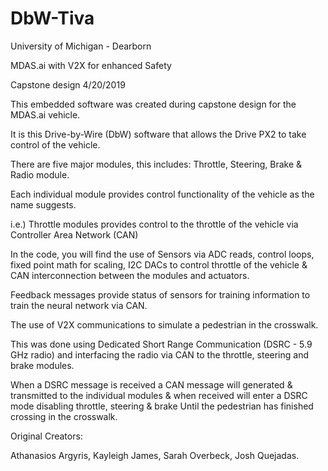 # DbW-Tiva

University of Michigan - Dearborn

MDAS.ai with V2X for enhanced Safety

Capstone design 4/20/2019

This embedded software was created during capstone design for the MDAS.ai vehicle.

It is this Drive-by-Wire (DbW) software that allows the Drive PX2 to take control of the vehicle.

There are five major modules, this includes: Throttle, Steering, Brake & Radio module.

Each individual module provides control functionality of the vehicle as the name suggests.

i.e.) Throttle modules provides control to the throttle of the vehicle via Controller Area Network (CAN)

In the code, you will find the use of Sensors via ADC reads, control loops, fixed point math for scaling, 
I2C DACs to control throttle of the vehicle & CAN interconnection between the modules and actuators.

Feedback messages provide status of sensors for training information to train the neural network via CAN.

The use of V2X communications to simulate a pedestrian in the crosswalk. 

This was done using Dedicated Short Range Communication (DSRC - 5.9 GHz radio) and interfacing the radio 
via CAN to the throttle, steering and brake modules.

When a DSRC message is received a CAN message will generated & transmitted to the individual modules & when received will enter a DSRC mode disabling throttle, steering & brake
Until the pedestrian has finished crossing in the crosswalk.


Original Creators:

Athanasios Argyris,
Kayleigh James,
Sarah Overbeck,
Josh Quejadas.
